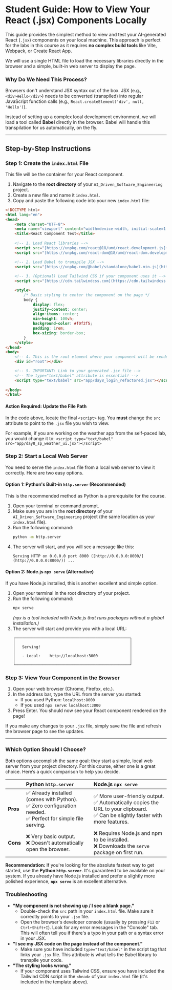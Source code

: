 # Student Guide: How to View Your React (.jsx) Components Locally

This guide provides the simplest method to view and test your AI-generated React (`.jsx`) components on your local machine. This approach is perfect for the labs in this course as it requires **no complex build tools** like Vite, Webpack, or Create React App.

We will use a single HTML file to load the necessary libraries directly in the browser and a simple, built-in web server to display the page.

### Why Do We Need This Process?

Browsers don't understand JSX syntax out of the box. JSX (e.g., `<div>Hello</div>`) needs to be converted (transpiled) into regular JavaScript function calls (e.g., `React.createElement('div', null, 'Hello')`).

Instead of setting up a complex local development environment, we will load a tool called **Babel** directly in the browser. Babel will handle this transpilation for us automatically, on the fly.

---

## Step-by-Step Instructions

### Step 1: Create the `index.html` File

This file will be the container for your React component.

1.  Navigate to the **root directory** of your `AI_Driven_Software_Engineering` project.
2.  Create a new file and name it `index.html`.
3.  Copy and paste the following code into your new `index.html` file:

```html
<!DOCTYPE html>
<html lang="en">
<head>
    <meta charset="UTF-8">
    <meta name="viewport" content="width=device-width, initial-scale=1.0">
    <title>React Component Test</title>
    
    <!-- 1. Load React libraries -->
    <script src="[https://unpkg.com/react@18/umd/react.development.js](https://unpkg.com/react@18/umd/react.development.js)"></script>
    <script src="[https://unpkg.com/react-dom@18/umd/react-dom.development.js](https://unpkg.com/react-dom@18/umd/react-dom.development.js)"></script>

    <!-- 2. Load Babel to transpile JSX -->
    <script src="[https://unpkg.com/@babel/standalone/babel.min.js](https://unpkg.com/@babel/standalone/babel.min.js)"></script>
    
    <!-- 3. (Optional) Load Tailwind CSS if your component uses it -->
    <script src="[https://cdn.tailwindcss.com](https://cdn.tailwindcss.com)"></script>

    <style>
        /* Basic styling to center the component on the page */
        body {
            display: flex;
            justify-content: center;
            align-items: center;
            min-height: 100vh;
            background-color: #f0f2f5;
            padding: 1rem;
            box-sizing: border-box;
        }
    </style>
</head>
<body>
    <!-- 4. This is the root element where your component will be rendered -->
    <div id="root"></div>

    <!-- 5. IMPORTANT: Link to your generated .jsx file -->
    <!-- The type="text/babel" attribute is essential! -->
    <script type="text/babel" src="app/day8_login_refactored.jsx"></script> 
    
</body>
</html>
```

#### **Action Required:** Update the File Path

In the code above, locate the final `<script>` tag. You **must** change the `src` attribute to point to the `.jsx` file you wish to view.

For example, if you are working on the weather app from the self-paced lab, you would change it to:
`<script type="text/babel" src="app/day8_sp_weather_ui.jsx"></script>`

### Step 2: Start a Local Web Server

You need to serve the `index.html` file from a local web server to view it correctly. Here are two easy options.

#### **Option 1: Python's Built-in `http.server` (Recommended)**

This is the recommended method as Python is a prerequisite for the course.

1.  Open your terminal or command prompt.
2.  Make sure you are in the **root directory** of your `AI_Driven_Software_Engineering` project (the same location as your `index.html` file).
3.  Run the following command:
    ```bash
    python -m http.server
    ```
4.  The server will start, and you will see a message like this:
    ```
    Serving HTTP on 0.0.0.0 port 8000 ([http://0.0.0.0:8000/](http://0.0.0.0:8000/)) ...
    ```

#### **Option 2: Node.js `npx serve` (Alternative)**

If you have Node.js installed, this is another excellent and simple option.

1.  Open your terminal in the root directory of your project.
2.  Run the following command:
    ```bash
    npx serve
    ```
    *(`npx` is a tool included with Node.js that runs packages without a global installation.)*
3.  The server will start and provide you with a local URL:
    ```
    ┌──────────────────────────────────────────────────┐
    │                                                  │
    │   Serving!                                       │
    │                                                  │
    │   - Local:    http://localhost:3000              │
    │                                                  │
    └──────────────────────────────────────────────────┘
    ```

### Step 3: View Your Component in the Browser

1.  Open your web browser (Chrome, Firefox, etc.).
2.  In the address bar, type the URL from the server you started:
    * If you used Python: `localhost:8000`
    * If you used `npx serve`: `localhost:3000`
3.  Press Enter. You should now see your React component rendered on the page!

If you make any changes to your `.jsx` file, simply save the file and refresh the browser page to see the updates.

---

### Which Option Should I Choose?

Both options accomplish the same goal: they start a simple, local web server from your project directory. For this course, either one is a great choice. Here’s a quick comparison to help you decide.

|              | **Python `http.server`** | **Node.js `npx serve`** |
| :----------- | :----------------------------------------------------------------------------------------------------- | :------------------------------------------------------------------------------------------------------------------- |
| **Pros** | ✅ Already installed (comes with Python).<br>✅ Zero configuration needed.<br>✅ Perfect for simple file serving. | ✅ More user-friendly output.<br>✅ Automatically copies the URL to your clipboard.<br>✅ Can be slightly faster with more features. |
| **Cons** | ❌ Very basic output.<br>❌ Doesn't automatically open the browser.                                      | ❌ Requires Node.js and npm to be installed.<br>❌ Downloads the `serve` package on first run.                          |

**Recommendation:** If you're looking for the absolute fastest way to get started, use the **Python `http.server`**. It's guaranteed to be available on your system. If you already have Node.js installed and prefer a slightly more polished experience, **`npx serve`** is an excellent alternative.

### Troubleshooting

* **"My component is not showing up / I see a blank page."**
    * Double-check the `src` path in your `index.html` file. Make sure it correctly points to your `.jsx` file.
    * Open the browser's developer console (usually by pressing `F12` or `Ctrl+Shift+I`). Look for any error messages in the "Console" tab. This will often tell you if there's a typo in your path or a syntax error in your JSX.
* **"I see my JSX code on the page instead of the component."**
    * Make sure you have included `type="text/babel"` in the script tag that links your `.jsx` file. This attribute is what tells the Babel library to transpile your code.
* **"The styling looks wrong."**
    * If your component uses Tailwind CSS, ensure you have included the Tailwind CDN script in the `<head>` of your `index.html` file (it's included in the template above).
